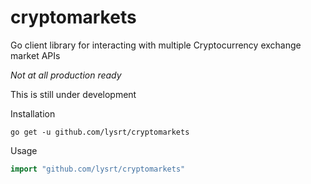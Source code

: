 # cryptomarkets

Go client library for interacting with multiple Cryptocurrency exchange market APIs

*Not at all production ready*

This is still under development

Installation

```
go get -u github.com/lysrt/cryptomarkets
```

Usage

``` go
import "github.com/lysrt/cryptomarkets"
```

